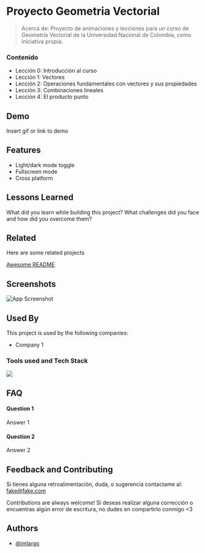 # Proyecto Geometria Vectorial

> Acerca de: Proyecto de animaciones y lecciones para un curso de Geometría Vectorial de la Universidad Nacional de Colombia, como iniciativa propia.

### Contenido

- Lección 0: Introducción al curso
- Lección 1: Vectores
- Lección 2: Operaciones fundamentales con vectores y sus propiedades
- Lección 3: Combinaciones lineales
- Lección 4: El producto punto

## Demo

Insert gif or link to demo

## Features

- Light/dark mode toggle
- Fullscreen mode
- Cross platform

## Lessons Learned

What did you learn while building this project? What challenges did you face and how did you overcome them?

## Related

Here are some related projects

[Awesome README](https://github.com/matiassingers/awesome-readme)

## Screenshots

![App Screenshot](https://via.placeholder.com/468x300?text=App+Screenshot+Here)

## Used By

This project is used by the following companies:
- Company 1

### Tools used and Tech Stack

<a href="https://skillicons.dev">
  <img src="https://skillicons.dev/icons?i=python,js,html,css,firebase,bootstrap,md,latex&theme=dark" />
</a>

## FAQ

#### Question 1

Answer 1

#### Question 2

Answer 2

## Feedback and Contributing

Si tienes alguna retroalimentación, duda, o sugerencia contactame al: fake@fake.com

Contributions are always welcome! Si deseas realizar alguna corrección o encuentras algún error de escritura, no dudes en compartirlo conmigo <3

## Authors

- [@imlargo](https://www.github.com/imlargo)
